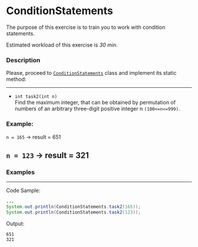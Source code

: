 # ConditionStatements

The purpose of this exercise is to train you to work with condition statements.

Estimated workload of this exercise is _30 min_.

### Description
Please, proceed to [`ConditionStatements`](src/main/java/com/epam/rd/autotasks/ConditionStatements.java) class
and implement its static method:

---
* `int task2(int n)`\
Find the maximum integer, that can be obtained by permutation of numbers of an arbitrary three-digit positive integer n `(100<=n<=999)`.
###  Example:
`n = 165`  -> result =  651
  
`n = 123` -> result = 321
---
### Examples

---
Code Sample:
```java
...
System.out.println(ConditionStatements.task2(165));
System.out.println(ConditionStatements.task2(123));
```

Output:
```
651
321
```
